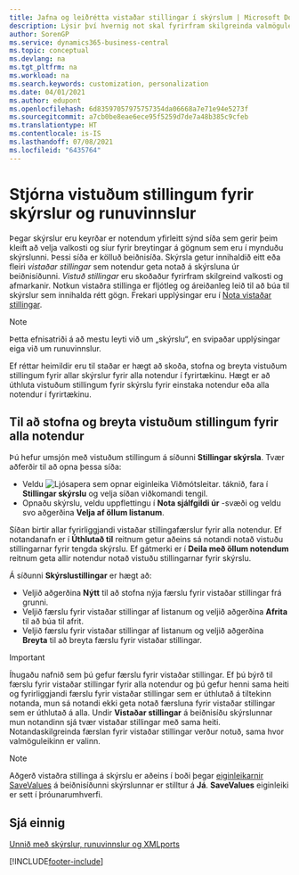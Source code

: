```yaml
---
title: Jafna og leiðrétta vistaðar stillingar í skýrslum | Microsoft Docs
description: Lýsir því hvernig not skal fyrirfram skilgreinda valmöguleika og afmarkanir til að sérstilla skýrslu, og ná fram réttum upplýsingum.
author: SorenGP
ms.service: dynamics365-business-central
ms.topic: conceptual
ms.devlang: na
ms.tgt_pltfrm: na
ms.workload: na
ms.search.keywords: customization, personalization
ms.date: 04/01/2021
ms.author: edupont
ms.openlocfilehash: 6d83597057975757354da06668a7e71e94e5273f
ms.sourcegitcommit: a7cb0be8eae6ece95f5259d7de7a48b385c9cfeb
ms.translationtype: HT
ms.contentlocale: is-IS
ms.lasthandoff: 07/08/2021
ms.locfileid: "6435764"
---
```

# <a name="manage-saved-settings-for-reports-and-batch-jobs"></a>Stjórna vistuðum stillingum fyrir skýrslur og runuvinnslur
Þegar skýrslur eru keyrðar er notendum yfirleitt sýnd síða sem gerir þeim kleift að velja valkosti og síur fyrir breytingar á gögnum sem eru í mynduðu skýrslunni. Þessi síða er kölluð beiðnisíða. Skýrsla getur innihaldið eitt eða fleiri *vistaðar stillingar* sem notendur geta notað á skýrsluna úr beiðnisíðunni. *Vistuð stillingar* eru skoðaður fyrirfram skilgreind valkosti og afmarkanir. Notkun vistaðra stillinga er fljótleg og áreiðanleg leið til að búa til skýrslur sem innihalda rétt gögn. Frekari upplýsingar eru í [Nota vistaðar stillingar](ui-work-report.md#SavedSettings).

> [!NOTE]
> Þetta efnisatriði á að mestu leyti við um „skýrslu“, en svipaðar upplýsingar eiga við um runuvinnslur.

Ef réttar heimildir eru til staðar er hægt að skoða, stofna og breyta vistuðum stillingum fyrir allar skýrslur fyrir alla notendur í fyrirtækinu. Hægt er að úthluta vistuðum stillingum fyrir skýrslu fyrir einstaka notendur eða alla notendur í fyrirtækinu.

<!--
## Apply saved settings to a report
1. Open the report.

   The request page appears.    
2. In the **Saved Settings** section of the page, set the **Name** field  to the saved settings that you want to use.

   The **Saved Settings** section only appears if the report has been run before or if there are existing saved settings entries. The saved settings entry called **Last used options and filters** is always available. These settings are the option and filter values that were used the last time you ran the report.

-->

## <a name="to-create-and-modify-saved-settings-for-all-users"></a>Til að stofna og breyta vistuðum stillingum fyrir alla notendur
Þú hefur umsjón með vistuðum stillingum á síðunni **Stillingar skýrsla**. Tvær aðferðir til að opna þessa síða:
-   Veldu ![Ljósapera sem opnar eiginleika Viðmótsleitar.](media/ui-search/search_small.png "Segðu mér hvað þú vilt gera") táknið, fara í **Stillingar skýrslu** og velja síðan viðkomandi tengil.
-   Opnaðu skýrslu, veldu uppflettingu í **Nota sjálfgildi úr** -svæði og veldu svo aðgerðina **Velja af öllum listanum**.

Síðan birtir allar fyrirliggjandi vistaðar stillingafærslur fyrir alla notendur. Ef notandanafn er í **Úthlutað til** reitnum getur aðeins sá notandi notað vistuðu stillingarnar fyrir tengda skýrslu. Ef gátmerki er í **Deila með öllum notendum** reitnum geta allir notendur notað vistuðu stillingarnar fyrir skýrslu.

Á síðunni **Skýrslustillingar** er hægt að:
-   Veljið aðgerðina **Nýtt** til að stofna nýja færslu fyrir vistaðar stillingar frá grunni.
-   Veljið færslu fyrir vistaðar stillingar af listanum og veljið aðgerðina **Afrita** til að búa til afrit.
-   Veljið færslu fyrir vistaðar stillingar af listanum og veljið aðgerðina **Breyta** til að breyta færslu fyrir vistaðar stillingar.

> [!Important]
> Íhugaðu nafnið sem þú gefur færslu fyrir vistaðar stillingar. Ef þú býrð til færslu fyrir vistaðar stillingar fyrir alla notendur og þú gefur henni sama heiti og fyrirliggjandi færslu fyrir vistaðar stillingar sem er úthlutað á tiltekinn notanda, mun sá notandi ekki geta notað færsluna fyrir vistaðar stillingar sem er úthlutað á alla.  Undir **Vistaðar stillingar** á beiðnisíðu skýrslunnar mun notandinn sjá tvær vistaðar stillingar með sama heiti. Notandaskilgreinda færslan fyrir vistaðar stillingar verður notuð, sama hvor valmöguleikinn er valinn.

> [!NOTE]
> Aðgerð vistaðra stillinga á skýrslu er aðeins í boði þegar [eiginleikarnir SaveValues](/dynamics365/business-central/dev-itpro/developer/properties/devenv-savevalues-property) á beiðnisíðunni skýrslunnar er stilltur á **Já**. **SaveValues** eiginleiki er sett í þróunarumhverfi.  

## <a name="see-also"></a>Sjá einnig
[Unnið með skýrslur, runuvinnslur og XMLports](ui-work-report.md)  


[!INCLUDE[footer-include](includes/footer-banner.md)]